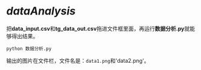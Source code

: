 # _dataAnalysis_
把**data_input.csv**和**tg_data_out.csv**拖进文件框里面，再运行**数据分析.py**就能够得出结果。

``` 
python 数据分析.py
```
输出的图片在文件栏，文件名是：`data1.png`和'data2.png'。
